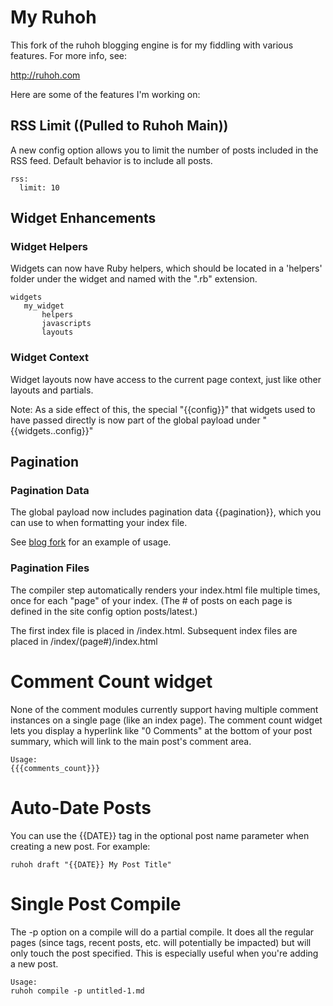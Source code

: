 # My Ruhoh

This fork of the ruhoh blogging engine is for my fiddling with various 
features.  For more info, see:

<http://ruhoh.com>

Here are some of the features I'm working on:

## RSS Limit ((Pulled to Ruhoh Main))

A new config option allows you to limit the number of posts included in 
the RSS feed.  Default behavior is to include all posts.

    rss:
      limit: 10

## Widget Enhancements

### Widget Helpers

Widgets can now have Ruby helpers, which should be located in a 'helpers'
folder under the widget and named with the ".rb" extension.

    widgets
       my_widget
           helpers
           javascripts
           layouts

### Widget Context

Widget layouts now have access to the current page context, just like other 
layouts and partials.

Note: As a side effect of this, the special "{{config}}" that widgets
used to have passed directly is now part of the global payload under
"{{widgets.<widgetname>.config}}"

## Pagination

### Pagination Data

The global payload now includes pagination data {{pagination}}, which you can use to when formatting 
your index file.  

See [blog fork](https://github.com/lynnfaraday/blog/tree/pagination) for an example of usage.

### Pagination Files

The compiler step automatically renders your index.html file multiple times, once for each "page" of your index.
(The # of posts on each page is defined in the site config option posts/latest.)   

The first index file is placed in /index.html.
Subsequent index files are placed in /index/(page#)/index.html

# Comment Count widget

None of the comment modules currently support having multiple comment instances on a single page (like an
index page).  The comment count widget lets you display a hyperlink like "0 Comments" at the bottom of your post
summary, which will link to the main post's comment area.

    Usage:  
	{{{comments_count}}}

# Auto-Date Posts

You can use the {{DATE}} tag in the optional post name parameter when creating a new post.  For example:

    ruhoh draft "{{DATE}} My Post Title"

# Single Post Compile

The -p option on a compile will do a partial compile.  It does all the regular pages (since tags, recent posts, etc. will potentially be impacted) but will only touch the post specified.  This is especially useful when you're adding a new post.

    Usage:
    ruhoh compile -p untitled-1.md

